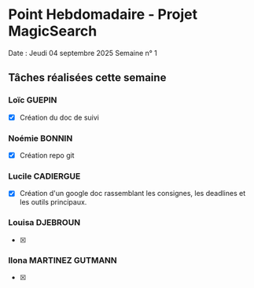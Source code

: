 # Point Hebdomadaire - Projet MagicSearch

Date : Jeudi 04 septembre 2025
Semaine n° 1

## Tâches réalisées cette semaine

### Loïc GUEPIN
- [x] Création du doc de suivi

### Noémie BONNIN
- [x] Création repo git 

### Lucile CADIERGUE
- [x] Création d'un google doc rassemblant les consignes, les deadlines et les outils principaux.


### Louisa DJEBROUN
- [x] 

### Ilona MARTINEZ GUTMANN
- [x] 
